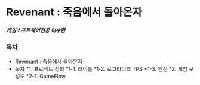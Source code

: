 # Revenant : 죽음에서 돌아온자
##### 게임소프트웨어전공 이수환

### 목차
* Revenant : 죽음에서 돌아온자
 * 목차
 *1. 프로젝트 정의
   *1-1. 타이틀
   *1-2. 로그라이크 TPS
   *1-3. 엔진
 *2. 게임 구성도
   *2-1. GameFlow
 
